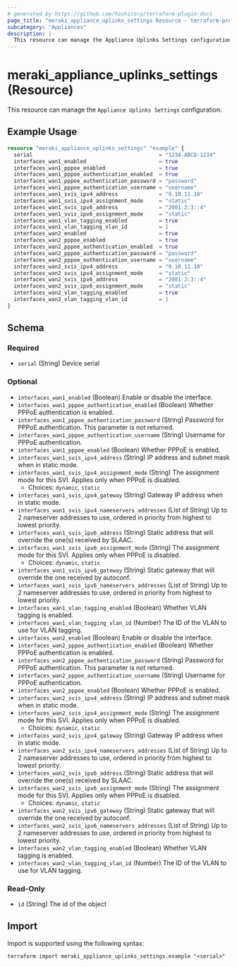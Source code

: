 ```yaml
---
# generated by https://github.com/hashicorp/terraform-plugin-docs
page_title: "meraki_appliance_uplinks_settings Resource - terraform-provider-meraki"
subcategory: "Appliances"
description: |-
  This resource can manage the Appliance Uplinks Settings configuration.
---
```


# meraki_appliance_uplinks_settings (Resource)

This resource can manage the `Appliance Uplinks Settings` configuration.

## Example Usage

```terraform
resource "meraki_appliance_uplinks_settings" "example" {
  serial                                        = "1234-ABCD-1234"
  interfaces_wan1_enabled                       = true
  interfaces_wan1_pppoe_enabled                 = true
  interfaces_wan1_pppoe_authentication_enabled  = true
  interfaces_wan1_pppoe_authentication_password = "password"
  interfaces_wan1_pppoe_authentication_username = "username"
  interfaces_wan1_svis_ipv4_address             = "9.10.11.10"
  interfaces_wan1_svis_ipv4_assignment_mode     = "static"
  interfaces_wan1_svis_ipv6_address             = "2001:2:3::4"
  interfaces_wan1_svis_ipv6_assignment_mode     = "static"
  interfaces_wan1_vlan_tagging_enabled          = true
  interfaces_wan1_vlan_tagging_vlan_id          = 1
  interfaces_wan2_enabled                       = true
  interfaces_wan2_pppoe_enabled                 = true
  interfaces_wan2_pppoe_authentication_enabled  = true
  interfaces_wan2_pppoe_authentication_password = "password"
  interfaces_wan2_pppoe_authentication_username = "username"
  interfaces_wan2_svis_ipv4_address             = "9.10.11.10"
  interfaces_wan2_svis_ipv4_assignment_mode     = "static"
  interfaces_wan2_svis_ipv6_address             = "2001:2:3::4"
  interfaces_wan2_svis_ipv6_assignment_mode     = "static"
  interfaces_wan2_vlan_tagging_enabled          = true
  interfaces_wan2_vlan_tagging_vlan_id          = 1
}
```

<!-- schema generated by tfplugindocs -->
## Schema

### Required

- `serial` (String) Device serial

### Optional

- `interfaces_wan1_enabled` (Boolean) Enable or disable the interface.
- `interfaces_wan1_pppoe_authentication_enabled` (Boolean) Whether PPPoE authentication is enabled.
- `interfaces_wan1_pppoe_authentication_password` (String) Password for PPPoE authentication. This parameter is not returned.
- `interfaces_wan1_pppoe_authentication_username` (String) Username for PPPoE authentication.
- `interfaces_wan1_pppoe_enabled` (Boolean) Whether PPPoE is enabled.
- `interfaces_wan1_svis_ipv4_address` (String) IP address and subnet mask when in static mode.
- `interfaces_wan1_svis_ipv4_assignment_mode` (String) The assignment mode for this SVI. Applies only when PPPoE is disabled.
  - Choices: `dynamic`, `static`
- `interfaces_wan1_svis_ipv4_gateway` (String) Gateway IP address when in static mode.
- `interfaces_wan1_svis_ipv4_nameservers_addresses` (List of String) Up to 2 nameserver addresses to use, ordered in priority from highest to lowest priority.
- `interfaces_wan1_svis_ipv6_address` (String) Static address that will override the one(s) received by SLAAC.
- `interfaces_wan1_svis_ipv6_assignment_mode` (String) The assignment mode for this SVI. Applies only when PPPoE is disabled.
  - Choices: `dynamic`, `static`
- `interfaces_wan1_svis_ipv6_gateway` (String) Static gateway that will override the one received by autoconf.
- `interfaces_wan1_svis_ipv6_nameservers_addresses` (List of String) Up to 2 nameserver addresses to use, ordered in priority from highest to lowest priority.
- `interfaces_wan1_vlan_tagging_enabled` (Boolean) Whether VLAN tagging is enabled.
- `interfaces_wan1_vlan_tagging_vlan_id` (Number) The ID of the VLAN to use for VLAN tagging.
- `interfaces_wan2_enabled` (Boolean) Enable or disable the interface.
- `interfaces_wan2_pppoe_authentication_enabled` (Boolean) Whether PPPoE authentication is enabled.
- `interfaces_wan2_pppoe_authentication_password` (String) Password for PPPoE authentication. This parameter is not returned.
- `interfaces_wan2_pppoe_authentication_username` (String) Username for PPPoE authentication.
- `interfaces_wan2_pppoe_enabled` (Boolean) Whether PPPoE is enabled.
- `interfaces_wan2_svis_ipv4_address` (String) IP address and subnet mask when in static mode.
- `interfaces_wan2_svis_ipv4_assignment_mode` (String) The assignment mode for this SVI. Applies only when PPPoE is disabled.
  - Choices: `dynamic`, `static`
- `interfaces_wan2_svis_ipv4_gateway` (String) Gateway IP address when in static mode.
- `interfaces_wan2_svis_ipv4_nameservers_addresses` (List of String) Up to 2 nameserver addresses to use, ordered in priority from highest to lowest priority.
- `interfaces_wan2_svis_ipv6_address` (String) Static address that will override the one(s) received by SLAAC.
- `interfaces_wan2_svis_ipv6_assignment_mode` (String) The assignment mode for this SVI. Applies only when PPPoE is disabled.
  - Choices: `dynamic`, `static`
- `interfaces_wan2_svis_ipv6_gateway` (String) Static gateway that will override the one received by autoconf.
- `interfaces_wan2_svis_ipv6_nameservers_addresses` (List of String) Up to 2 nameserver addresses to use, ordered in priority from highest to lowest priority.
- `interfaces_wan2_vlan_tagging_enabled` (Boolean) Whether VLAN tagging is enabled.
- `interfaces_wan2_vlan_tagging_vlan_id` (Number) The ID of the VLAN to use for VLAN tagging.

### Read-Only

- `id` (String) The id of the object

## Import

Import is supported using the following syntax:

```shell
terraform import meraki_appliance_uplinks_settings.example "<serial>"
```
